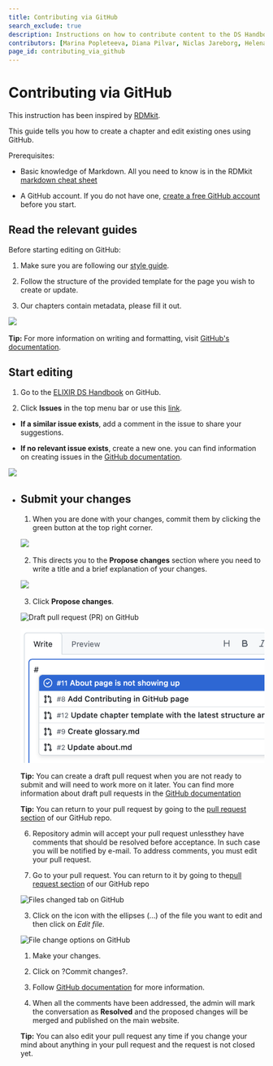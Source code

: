 ```yaml
---
title: Contributing via GitHub
search_exclude: true
description: Instructions on how to contribute content to the DS Handbook via GitHub
contributors: [Marina Popleteeva, Diana Pilvar, Niclas Jareborg, Helena Schnitzer, Jeanne Wilbrandt, Nazeefa Fatima]
page_id: contributing_via_github
---
```


# Contributing via GitHub

This instruction has been inspired by [RDMkit](https://rdmkit.elixir-europe.org/github_way).

This guide tells you how to create a chapter and edit existing ones using GitHub.

Prerequisites:

- Basic knowledge of Markdown. All you need to know is in the RDMkit [markdown cheat sheet](https://rdmkit.elixir-europe.org/markdown_cheat_sheet)

- A GitHub account. If you do not have one, [create a free GitHub account](https://github.com/join) before you start.

## **Read the relevant guides**

Before starting editing on GitHub:

1. Make sure you are following our [style guide](./style_guide.md).

2. Follow the structure of the provided template for the page you wish to create or update.

4. Our chapters contain metadata, please fill it out.

![](/assets/img/1mQ_Image_1.png)

**Tip:** For more information on writing and formatting, visit [GitHub's documentation](https://docs.github.com/en/github/writing-on-github/getting-started-with-writing-and-formatting-on-github).

## **Start editing**

1. Go to the [ELIXIR DS Handbook](https://github.com/elixir-uk/elixir-ds-handbook) on GitHub.

2. Click **Issues** in the top menu bar or use this [link](https://github.com/elixir-uk/elixir-ds-handbook/issues).

- **If a similar issue exists**, add a comment in the issue to share your suggestions.

- **If no relevant issue exists**, create a new one. you can find information on creating issues in the [GitHub documentation](https://docs.github.com/en/github/managing-your-work-on-github/creating-an-issue).

![](/assets/img/yWr_Image_2.png)

- <!-- Discuss your idea with the editors through comments in the issues ? you will be notified when others comment.

- You can read the comments and write your opinion/questions/answers in the **Leave a comment** box. To submit your responses, click the green **Comment** button on the right.

- You can always return to your opened issue by going to the[issues section](https://github.com/elixir-europe/rdmkit/issues) of our GitHub repo.  \
-->

- Find where to edit on GitHub

- If you want to contribute to an existing chapter, go to the chapter on the site and click the **Edit me** pencil icon next to the page title.

![](/assets/img/6U1_Image_3.png)

![](/assets/img/hUE_Image_4.png)

- Copy content of a template into new page.

- You will be taken to the correct GitHub repository, where you will look for a pencil icon on the top right.

![](/assets/img/oCM_Image_5.png)

<!--

## **Linking resources and other pages (optional)**

- If you have mentioned tools or resources in your text, you will have to add them to the[ ](https://rdmkit.elixir-europe.org/tool_resource_update)[tool and resource list](https://rdmkit.elixir-europe.org/tool_resource_update).

- If you want to list training material or link to other RDMkit pages, add it to the page metadata. Read more on how to do this in our[ ](https://rdmkit.elixir-europe.org/page_metadata)[page metadata guide](https://rdmkit.elixir-europe.org/page_metadata).

**Important:** In general terms, you must avoid manual interlinking of RDMkit pages.

-->

## **Submit your changes**

1. When you are done with your changes, commit them by clicking the green button at the top right corner.

![](/assets/img/UTC_Image_6.png)

2. This directs you to the **Propose changes** section where you need to write a title and a brief explanation of your changes.

![](/assets/img/fH5_Image_7.png)

3. Click **Propose changes**.

![Draft pull request (PR) on GitHub](/assets/img/Gfi-prdraft-pull-request-github.png)

![Linking issues in a pull request on GitHub](/assets/img/CI7-linking-issues-pull-request-github.png)

**Tip:** You can create a draft pull request when you are not ready to submit and will need to work more on it later. You can find more information about draft pull requests in the [GitHub documentation](https://docs.github.com/en/github/collaborating-with-issues-and-pull-requests/about-pull-requests#draft-pull-requests)

**Tip:** You can return to your pull request by going to the [pull request section](https://github.com/elixir-europe/rdmkit/pulls) of our GitHub repo.

6. Repository admin will accept your pull request unlessthey have comments that should be resolved before acceptance. In such case you will be notified by e-mail. To address comments, you must edit your pull request.

1. Go to your pull request. You can return to it by going to the[pull request section](https://github.com/elixir-uk/elixir-ds-handbook/pulls) of our GitHub repo

![Files changed tab on GitHub](/assets/img/FOL-files-changed-tab-github.png)

3. Click on the icon with the ellipses (...) of the file you want to edit and then click on *Edit file*.

![File change options on GitHub](/assets/img/oU9-file-change-options-github.png)

1. Make your changes.

2. Click on ?Commit changes?.

4. Follow [GitHub documentation](https://docs.github.com/en/pull-requests/collaborating-with-pull-requests/reviewing-changes-in-pull-requests/reviewing-proposed-changes-in-a-pull-request) for more information.

5. When all the comments have been addressed, the admin will mark the conversation as **Resolved** and the proposed changes will be merged and published on the main website.

**Tip:** You can also edit your pull request any time if you change your mind about anything in your pull request and the request is not closed yet.

